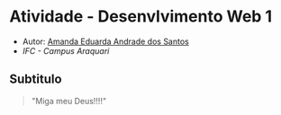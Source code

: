 # Atividade - Desenvlvimento Web 1

- Autor: [Amanda Eduarda Andrade dos Santos](https://github.com/Amandaandradests)
- *IFC - Campus Araquari*

## Subtitulo
> "Miga meu Deus!!!!"
